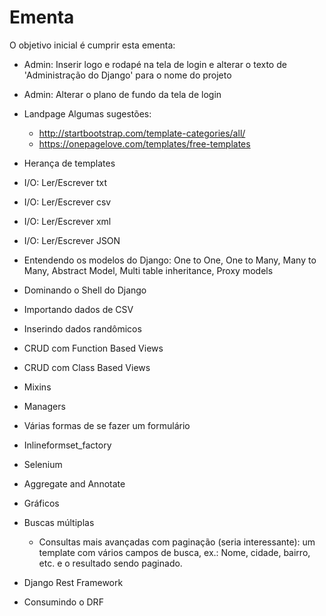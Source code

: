 # Ementa

O objetivo inicial é cumprir esta ementa:

* Admin: Inserir logo e rodapé na tela de login e alterar o texto de 'Administração do Django' para o nome do projeto
* Admin: Alterar o plano de fundo da tela de login
* Landpage
    Algumas sugestões:
    * http://startbootstrap.com/template-categories/all/
    * https://onepagelove.com/templates/free-templates

* Herança de templates

* I/O: Ler/Escrever txt
* I/O: Ler/Escrever csv
* I/O: Ler/Escrever xml
* I/O: Ler/Escrever JSON

* Entendendo os modelos do Django: One to One, One to Many, Many to Many, Abstract Model, Multi table inheritance, Proxy models

* Dominando o Shell do Django

* Importando dados de CSV

* Inserindo dados randômicos

* CRUD com Function Based Views

* CRUD com Class Based Views

* Mixins

* Managers

* Várias formas de se fazer um formulário

* Inlineformset_factory

* Selenium

* Aggregate and Annotate

* Gráficos

* Buscas múltiplas
    * Consultas mais avançadas com paginação (seria interessante): um template com vários campos de busca, ex.: Nome, cidade, bairro, etc. e o resultado sendo paginado.

* Django Rest Framework

* Consumindo o DRF

